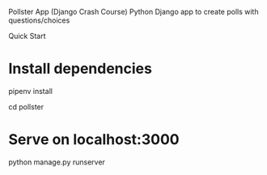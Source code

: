 Pollster App (Django Crash Course)
Python Django app to create polls with questions/choices

Quick Start
# Install dependencies
pipenv install

cd pollster

# Serve on localhost:3000
python manage.py runserver
